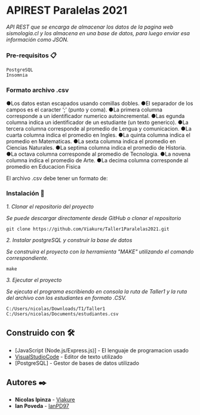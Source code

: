 # APIREST Paralelas 2021
_API REST que se encarga de almacenar los datos de la pagina web sismologia.cl y los almacena en una base de datos, para luego enviar esa información como JSON._

### Pre-requisitos 📋

```
PostgreSQL
Insomnia
```

### Formato archivo .csv

  ●Los datos estan escapados usando comillas dobles.
  ●El separador de los campos es el caracter ‘;’ (punto y coma).
  ●La primera columna corresponde a un identificador numerico autoincremental.
  ●Las egunda columna indica un identificador de un estudiante (un texto generico).
  ●La tercera columna corresponde al promedio de Lengua y comunicacion.
  ●La cuarta columna indica el promedio en Ingles.
  ●La quinta columna indica el promedio en Matematicas.
  ●La sexta columna indica el promedio en Ciencias Naturales.
  ●La septima columna indica el promedio de Historia.
  ●La octava columna corresponde al promedio de Tecnologia.
  ●La novena columna indica el promedio de Arte.
  ●La decima columna corresponde al promedio en Educacion Fisica

El archivo .csv debe tener un formato de:

### Instalación 🔧

_1. Clonar el repositorio del proyecto_

  _Se puede descargar directamente desde GitHub o clonar el repositorio_

```
git clone https://github.com/Viakure/Taller1Paralelas2021.git
```

_2. Instalar postgreSQL y construir la base de datos_

  _Se construira el proyecto con la herramienta "MAKE" utilizando el comando correspondiente._

```
make
```

_3. Ejecutar el proyecto_

  _Se ejecuta el programa escribiendo en consola la ruta de Taller1 y la ruta del archivo con los estudiantes en formato .CSV._

```
C:/Users/nicolas/Downloads/T1/Taller1 C:/Users/nicolas/Documents/estudiantes.csv
```

## Construido con 🛠️

* [JavaScript (Node.js/Express.js)] - El lenguaje de programacion usado
* [VisualStudioCode](https://maven.apache.org/) - Editor de texto utilizado
* [PostgreSQL] - Gestor de bases de datos utilizado

## Autores ✒️

* **Nicolas Ipinza** - [Viakure](https://github.com/Viakure)
* **Ian Poveda** - [IanPD97](https://github.com/IanPD97)

